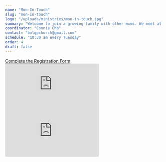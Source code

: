 ```yaml
---
name: "Mon-In-Touch"
slug: "mon-in-touch"
logo: "/uploads/ministries/mon-in-touch.jpg"
summary: "Welcome to join a growing family with other moms. We meet at 10:30 am every Tuesday. Our class president is Connie Cho."
coordinator: "Connie Cho"
contact: "bolgpchurch@gmail.com"
schedule: "10:30 am every Tuesday"
order: 4
draft: false
---
```


<a href="https://docs.google.com/forms/d/e/1FAIpQLSe5ri-j40LZqN89jSV7IzuXjLcqzv3tDSV0FEWC4WLQvH7lWw/viewform" target="_blank" rel="noopener noreferrer">
  Complete the Registration Form
</a>
<!-- Video 1 -->
<div class="aspect-w-16 aspect-h-9 mb-8">
  <iframe
    src="https://player.vimeo.com/video/244096084"
    frameborder="0"
    allow="autoplay; fullscreen; picture-in-picture"
    allowfullscreen
    class="w-full h-full"
  ></iframe>
</div>

<!-- Video 2 -->
<div class="aspect-w-16 aspect-h-9 mb-8">
  <iframe
    src="https://player.vimeo.com/video/257008801"
    frameborder="0"
    allow="autoplay; fullscreen; picture-in-picture"
    allowfullscreen
    class="w-full h-full"
  ></iframe>
</div>
